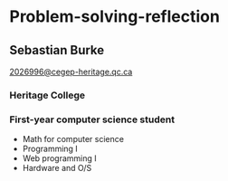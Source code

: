 # Problem-solving-reflection
## Sebastian Burke
2026996@cegep-heritage.qc.ca
### Heritage College
### First-year computer science student
* Math for computer science
* Programming I
* Web programming I
* Hardware and O/S


